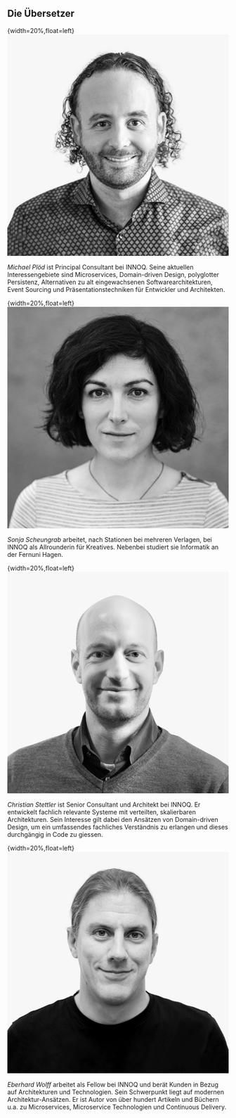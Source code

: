 ## Die Übersetzer

{width=20%,float=left}
![](images/michael.jpg)

*Michael Plöd* ist Principal Consultant bei INNOQ. Seine aktuellen Interessengebiete sind Microservices, Domain-driven Design, polyglotter Persistenz, Alternativen zu alt eingewachsenen Softwarearchitekturen, Event Sourcing und Präsentationstechniken für Entwickler und Architekten.

{width=20%,float=left}
![](images/sonja.jpg)

*Sonja Scheungrab* arbeitet, nach Stationen bei mehreren Verlagen, bei
INNOQ als Allrounderin für Kreatives. Nebenbei studiert sie Informatik
an der Fernuni Hagen.

{width=20%,float=left}
![](images/christian.jpg)

*Christian Stettler* ist Senior Consultant und Architekt bei INNOQ.
Er entwickelt fachlich relevante Systeme mit verteilten, 
skalierbaren Architekturen. Sein Interesse gilt dabei den Ansätzen von 
Domain-driven Design, um ein umfassendes fachliches Verständnis zu 
erlangen und dieses durchgängig in Code zu giessen.

{width=20%,float=left}
![](images/eberhard.jpg)

*Eberhard Wolff* arbeitet als Fellow bei INNOQ und berät 
Kunden in Bezug auf Architekturen und Technologien. Sein
Schwerpunkt liegt auf modernen Architektur-Ansätzen. Er ist Autor von 
über hundert Artikeln und Büchern u.a. zu Microservices, Microservice 
Technologien und Continuous Delivery.
